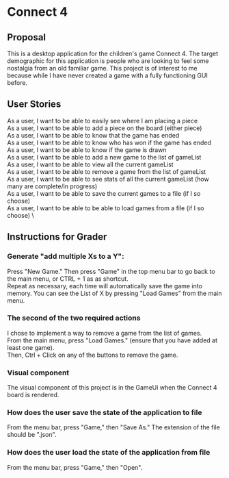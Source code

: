 # Connect 4

## Proposal
This is a desktop application for the children's game Connect 4. The target demographic for this application is people
who are looking to feel some nostalgia from an old familiar game. This project is of interest to me because while I have
never created a game with a fully functioning GUI before.

## User Stories
As a user, I want to be able to easily see where I am placing a piece \
As a user, I want to be able to add a piece on the board (either piece) \
As a user, I want to be able to know that the game has ended \
As a user, I want to be able to know who has won if the game has ended \
As a user, I want to be able to know if the game is drawn \
As a user, I want to be able to add a new game to the list of gameList \
As a user, I want to be able to view all the current gameList \
As a user, I want to be able to remove a game from the list of gameList \
As a user, I want to be able to see stats of all the current gameList (how many are complete/in progress) \
As a user, I want to be able to save the current games to a file (if I so choose) \
As a user, I want to be able to be able to load games from a file (if I so choose) \

## Instructions for Grader
### Generate "add multiple Xs to a Y":
Press "New Game." Then press "Game" in the top menu bar to go back to the main menu, or CTRL + 1 as as shortcut. \
Repeat as necessary, each time will automatically save the game into memory. You can see the List of X by pressing
"Load Games" from the main menu.
### The second of the two required actions
I chose to implement a way to remove a game from the list of games. \
From the main menu, press "Load Games." (ensure that you have added at least one game). \
Then, Ctrl + Click on any of the buttons to remove the game.
### Visual component
The visual component of this project is in the GameUi when the Connect 4 board is rendered.
### How does the user save the state of the application to file
From the menu bar, press "Game," then "Save As." The extension of the file should be ".json".
### How does the user load the state of the application from file
From the menu bar, press "Game," then "Open".